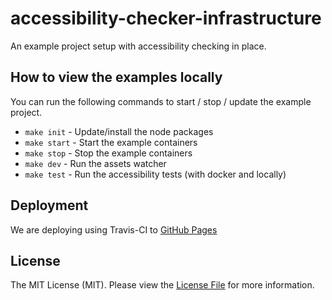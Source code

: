 # accessibility-checker-infrastructure

An example project setup with accessibility checking in place.

## How to view the examples locally

You can run the following commands to start / stop / update the example project.
- `make init` - Update/install the node packages
- `make start` - Start the example containers
- `make stop` - Stop the example containers
- `make dev` - Run the assets watcher
- `make test` - Run the accessibility tests (with docker and locally)

## Deployment

We are deploying using Travis-CI to [GitHub Pages](https://enrise.github.io/accessibility-checker-infrastructure/)

## License

The MIT License (MIT). Please view the [License File](LICENSE) for more information.

